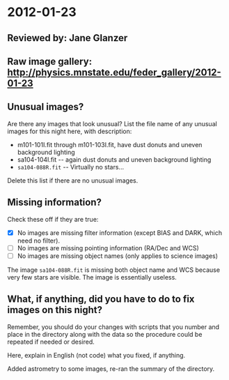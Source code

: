# 2012-01-23

## Reviewed by:   Jane Glanzer

## Raw image gallery: http://physics.mnstate.edu/feder_gallery/2012-01-23

## Unusual images?

Are there any images that look unusual? List the file name of any unusual images for this night here, with description:

+ m101-101I.fit through m101-103I.fit, have dust donuts and uneven background lighting
+ sa104-104I.fit -- again dust donuts and uneven background lighting
+ `sa104-088R.fit` -- Virtually no stars...

Delete this list if there are no unusual images.

## Missing information?

Check these off if they are true:

- [x] No images are missing filter information (except BIAS and DARK, which need no filter).
- [ ] No images are missing pointing information (RA/Dec and WCS)
- [ ] No images are missing object names (only applies to science images)

The image `sa104-088R.fit` is missing both object name and WCS because very few stars are visible. The image is essentially useless.


## What, if anything, did you have to do to fix images on this night?

Remember, you should do your changes with scripts that you number and place in the
directory along with the data so the procedure could be repeated if needed or
desired.

Here, explain in English (not code) what you fixed, if anything.

Added astrometry to some images, re-ran the summary of the directory.

